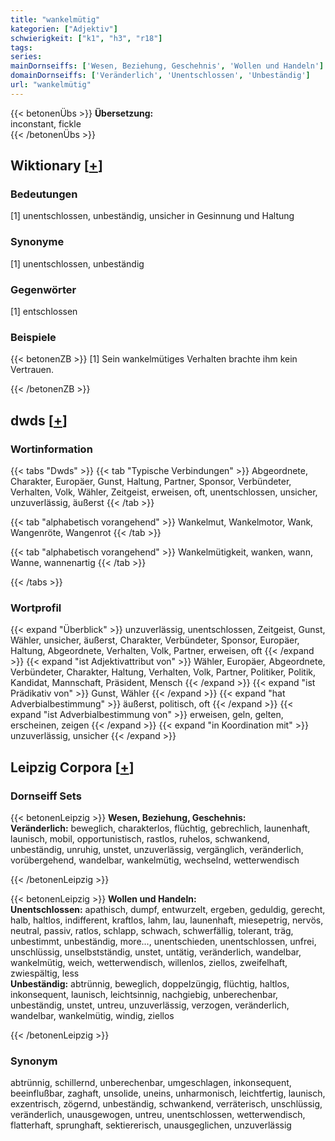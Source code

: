 ```yaml
---
title: "wankelmütig"
kategorien: ["Adjektiv"]
schwierigkeit: ["k1", "h3", "r18"]
tags:
series:
mainDornseiffs: ['Wesen, Beziehung, Geschehnis', 'Wollen und Handeln']
domainDornseiffs: ['Veränderlich', 'Unentschlossen', 'Unbeständig']
url: "wankelmütig"
---
```


{{< betonenÜbs >}}
**Übersetzung:**  
inconstant, fickle  
{{< /betonenÜbs >}}

## Wiktionary [[+](https://de.wiktionary.org/wiki/wankelmütig)]

### Bedeutungen
[1] unentschlossen, unbeständig, unsicher in Gesinnung und Haltung  

### Synonyme
[1] unentschlossen, unbeständig  

### Gegenwörter
[1] entschlossen  

### Beispiele
{{< betonenZB >}}
[1] Sein wankelmütiges Verhalten brachte ihm kein Vertrauen.  

{{< /betonenZB >}}


## dwds [[+](https://www.dwds.de/wb/wankelmütig)]

### Wortinformation
{{< tabs "Dwds" >}}
{{< tab "Typische Verbindungen" >}}
Abgeordnete, Charakter, Europäer, Gunst, Haltung, Partner, Sponsor, Verbündeter, Verhalten, Volk, Wähler, Zeitgeist, erweisen, oft, unentschlossen, unsicher, unzuverlässig, äußerst
{{< /tab >}}

{{< tab "alphabetisch vorangehend" >}}
Wankelmut, Wankelmotor, Wank, Wangenröte, Wangenrot
{{< /tab >}}

{{< tab "alphabetisch vorangehend" >}}
Wankelmütigkeit, wanken, wann, Wanne, wannenartig
{{< /tab >}}

{{< /tabs >}}

### Wortprofil
{{< expand "Überblick" >}} unzuverlässig, unentschlossen, Zeitgeist, Gunst, Wähler, unsicher, äußerst, Charakter, Verbündeter, Sponsor, Europäer, Haltung, Abgeordnete, Verhalten, Volk, Partner, erweisen, oft {{< /expand >}}
{{< expand "ist Adjektivattribut von" >}} Wähler, Europäer, Abgeordnete, Verbündeter, Charakter, Haltung, Verhalten, Volk, Partner, Politiker, Politik, Kandidat, Mannschaft, Präsident, Mensch {{< /expand >}}
{{< expand "ist Prädikativ von" >}} Gunst, Wähler {{< /expand >}}
{{< expand "hat Adverbialbestimmung" >}} äußerst, politisch, oft {{< /expand >}}
{{< expand "ist Adverbialbestimmung von" >}} erweisen, geln, gelten, erscheinen, zeigen {{< /expand >}}
{{< expand "in Koordination mit" >}} unzuverlässig, unsicher {{< /expand >}}

## Leipzig Corpora [[+](https://corpora.uni-leipzig.de/en/res?word=wankelmütig&corpusId=deu_newscrawl-public_2018)]

### Dornseiff Sets
{{< betonenLeipzig >}}
**Wesen, Beziehung, Geschehnis:**  
**Veränderlich:** beweglich, charakterlos, flüchtig, gebrechlich, launenhaft, launisch, mobil, opportunistisch, rastlos, ruhelos, schwankend, unbeständig, unruhig, unstet, unzuverlässig, vergänglich, veränderlich, vorübergehend, wandelbar, wankelmütig, wechselnd, wetterwendisch  

{{< /betonenLeipzig >}}


{{< betonenLeipzig >}}
**Wollen und Handeln:**  
**Unentschlossen:** apathisch, dumpf, entwurzelt, ergeben, geduldig, gerecht, halb, haltlos, indifferent, kraftlos, lahm, lau, launenhaft, miesepetrig, nervös, neutral, passiv, ratlos, schlapp, schwach, schwerfällig, tolerant, träg, unbestimmt, unbeständig, more..., unentschieden, unentschlossen, unfrei, unschlüssig, unselbstständig, unstet, untätig, veränderlich, wandelbar, wankelmütig, weich, wetterwendisch, willenlos, ziellos, zweifelhaft, zwiespältig, less  
**Unbeständig:** abtrünnig, beweglich, doppelzüngig, flüchtig, haltlos, inkonsequent, launisch, leichtsinnig, nachgiebig, unberechenbar, unbeständig, unstet, untreu, unzuverlässig, verzogen, veränderlich, wandelbar, wankelmütig, windig, ziellos  

{{< /betonenLeipzig >}}

### Synonym
abtrünnig, schillernd, unberechenbar, umgeschlagen, inkonsequent, beeinflußbar, zaghaft, unsolide, uneins, unharmonisch, leichtfertig, launisch, exzentrisch, zögernd, unbeständig, schwankend, verräterisch, unschlüssig, veränderlich, unausgewogen, untreu, unentschlossen, wetterwendisch, flatterhaft, sprunghaft, sektiererisch, unausgeglichen, unzuverlässig

